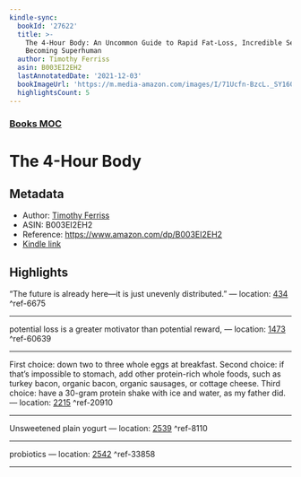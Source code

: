 ```yaml
---
kindle-sync:
  bookId: '27622'
  title: >-
    The 4-Hour Body: An Uncommon Guide to Rapid Fat-Loss, Incredible Sex, and
    Becoming Superhuman
  author: Timothy Ferriss
  asin: B003EI2EH2
  lastAnnotatedDate: '2021-12-03'
  bookImageUrl: 'https://m.media-amazon.com/images/I/71Ucfn-BzcL._SY160.jpg'
  highlightsCount: 5
---
```

### [Books MOC](Books%20MOC.md)

# The 4-Hour Body

## Metadata
* Author: [Timothy Ferriss](https://www.amazon.comundefined)
* ASIN: B003EI2EH2
* Reference: https://www.amazon.com/dp/B003EI2EH2
* [Kindle link](kindle://book?action=open&asin=B003EI2EH2)

## Highlights
“The future is already here—it is just unevenly distributed.” — location: [434](kindle://book?action=open&asin=B003EI2EH2&location=434) ^ref-6675

---
potential loss is a greater motivator than potential reward, — location: [1473](kindle://book?action=open&asin=B003EI2EH2&location=1473) ^ref-60639

---
First choice: down two to three whole eggs at breakfast. Second choice: if that’s impossible to stomach, add other protein-rich whole foods, such as turkey bacon, organic bacon, organic sausages, or cottage cheese. Third choice: have a 30-gram protein shake with ice and water, as my father did. — location: [2215](kindle://book?action=open&asin=B003EI2EH2&location=2215) ^ref-20910

---
Unsweetened plain yogurt — location: [2539](kindle://book?action=open&asin=B003EI2EH2&location=2539) ^ref-8110

---
probiotics — location: [2542](kindle://book?action=open&asin=B003EI2EH2&location=2542) ^ref-33858

---
